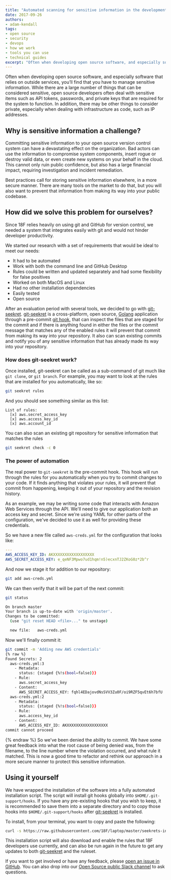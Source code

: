 ```yaml
---
title: "Automated scanning for sensitive information in the development lifecycle"
date: 2017-09-26
authors:
- adam-kendall
tags:
- open source
- security
- devops
- how we work
- tools you can use
- technical guides
excerpt: "Often when developing open source software, and especially software that relies on outside services, you’ll find that you have to manage sensitive information. While there are a large number of things that can be considered sensitive, open source developers often deal with sensitive items such as API tokens, passwords, and private keys that are required for the system to function. Here's how we approached keeping this information safe."
---
```


Often when developing open source software, and especially software that relies on outside services, you’ll find that you have to manage sensitive information. While there are a large number of things that can be considered sensitive, open source developers often deal with sensitive items such as API tokens, passwords, and private keys that are required for the system to function. In addition, there may be other things to consider private, especially when dealing with infrastructure as code, such as IP addresses.

## Why is sensitive information a challenge?

Committing sensitive information to your open source version control system can have a devastating effect on the organization. Bad actors can use the information to compromise system components, insert rogue or destroy valid data, or even create new systems on your behalf in the cloud. This cannot only ruin public confidence, but also has a large financial impact, requiring investigation and incident remediation.

Best practices call for storing sensitive information elsewhere, in a more secure manner. There are many tools on the market to do that, but you will also want to prevent that information from making its way into your public codebase.

## How did we solve this problem for ourselves?
Since 18F relies heavily on using git and GitHub for version control, we needed a system that integrates easily with git and would not hinder developer productivity.

We started our research with a set of requirements that would be ideal to meet our needs:
- It had to be automated
- Work with both the command line and GitHub Desktop
- Rules could be written and updated separately and had some flexibility for false positives
- Worked on both MacOS and Linux
- Had no other installation dependencies
- Easily tested
- Open source

After an evaluation period with several tools, we decided to go with [git-seekret]. [git-seekret] is a cross-platform, open source, [Golang] application through a pre-commit [git hook], that can inspect the files that are staged for the commit and if there is anything found in either the files or the commit message that matches any of the enabled rules it will prevent that commit from making its way into your repository. It also can scan existing commits and notify you of any sensitive information that has already made its way into your repository.

### How does git-seekret work?
Once installed, git-seekret can be called as a sub-command of git much like `git clone`, or `git branch`. For example, you may want to look at the rules that are installed for you automatically, like so:

```sh
git seekret rules
```
And you should see something similar as this list:
```
List of rules:
  [x] aws.secret_access_key
  [x] aws.access_key_id
  [x] aws.account_id
```

You can also scan an existing git repository for sensitive information that matches the rules

```sh
git seekret check -c 0
```

### The power of automation

The real power to `git-seekret` is the pre-commit hook. This hook will run through the rules for you automatically when you try to commit changes to your code. If it finds anything that violates your rules, it will prevent that commit from happening, keeping it out of your repository and the revision history.

As an example, we may be writing some code that interacts with Amazon Web Services through the API. We'll need to give our application both an access key and secret. Since we're using YAML for other parts of the configuration, we've decided to use it as well for providing these credentials.

So we have a new file called `aws-creds.yml` for the configuration that looks like:
```yaml
---
AWS_ACCESS_KEY_ID: AKXXXXXXXXXXXXXXXXXX
AWS_SECRET_ACCESS_KEY: e_qeNF3Mpwo7ud1hqm!n5)ecxnTJ2ZKoG0z*2b^r
```

And now we stage it for addition to our repository:
```sh
git add aws-creds.yml
```

We can then verify that it will be part of the next commit:
```sh
git status

On branch master
Your branch is up-to-date with 'origin/master'.
Changes to be committed:
  (use "git reset HEAD <file>..." to unstage)

  new file:   aws-creds.yml
```

Now we'll finally commit it:
```sh
git commit -m 'Adding new AWS credentials'
{% raw %}
Found Secrets: 2
  aws-creds.yml:3
    - Metadata:
      status: {staged {%!s(bool=false)}}
    - Rule:
      aws.secret_access_key
    - Content:
      AWS_SECRET_ACCESS_KEY: fqhl4EDajovdNsSVV3Zu0F/oi9RZF5qvEt6h7bfU
  aws-creds.yml:2
    - Metadata:
      status: {staged {%!s(bool=false)}}
    - Rule:
      aws.access_key_id
    - Content:
      AWS_ACCESS_KEY_ID: AKXXXXXXXXXXXXXXXXXX
commit cannot proceed
```
{% endraw %}
So we've been denied the ability to commit. We have some great feedback into what the root cause of being denied was, from the filename, to the line number where the violation occurred, and what rule it matched. This is now a good time to refactor and rethink our approach in a more secure manner to protect this sensitive information.

## Using it yourself
We have wrapped the installation of the software into a fully automated installation script. The script will install git hooks globally into `$HOME/.git-support/hooks`. If you have any pre-existing hooks that you wish to keep, it is recommended to save them into a separate directory and to copy those hooks into `$HOME/.git-support/hooks` after [git-seekret] is installed.

To install, from your terminal, you want to copy and paste the following:

```sh
curl -s https://raw.githubusercontent.com/18F/laptop/master/seekrets-install | bash -
```

This installation script will also download and enable the rules that 18F developers use currently, and can also be run again in the future to get any updates to both [git-seekret] and the ruleset.

If you want to get involved or have any feedback, please [open an issue in GitHub]. You can also drop into our [Open Source public Slack channel] to ask questions.

[git-seekret]: https://github.com/18F/git-seekret
[Golang]: https://golang.org
[git hook]: https://git-scm.com/book/en/v2/Customizing-Git-Git-Hooks
[open an issue in GitHub]: https://github.com/18F/git-seekret/issues/new
[Open Source public Slack channel]: https://chat.18f.gov


